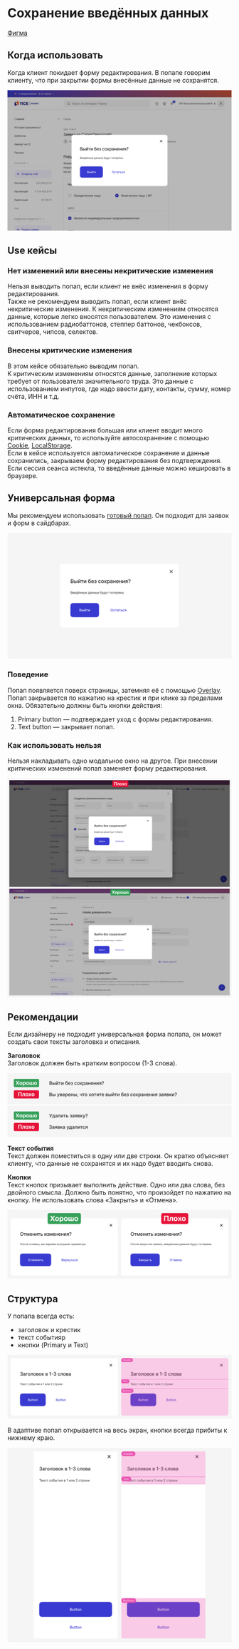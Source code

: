 # Сохранение введённых данных

[Фигма](https://www.figma.com/design/HSjMOenEZX6RgyVXBfcDyw/%D0%9A%D0%BE%D0%B3%D0%B4%D0%B0-%D0%BC%D1%8B-%D0%BF%D0%BE%D0%BA%D0%B8%D0%B4%D0%B0%D0%B5%D0%BC-%D0%BB%D1%8E%D0%B1%D1%83%D1%8E-%D1%84%D0%BE%D1%80%D0%BC%D1%83-%D1%80%D0%B5%D0%B4%D0%B0%D0%BA%D1%82%D0%B8%D1%80%D0%BE%D0%B2%D0%B0%D0%BD%D0%B8%D1%8F?node-id=52-3354&t=HY9kkumcJBb2Y2uE-1)

## Когда использовать

Когда клиент покидает форму редактирования. В попапе говорим клиенту, что при закрытии формы внесённые данные не сохранятся.

![Когда использовать](./exit-the-edit-form.png)

## Use кейсы

### Нет изменений или внесены некритические изменения

Нельзя выводить попап, если клиент не внёс изменения в форму редактирования.  
Также не рекомендуем выводить попап, если клиент внёс некритические изменения.
К некритическим изменениям относятся данные, которые легко вносятся пользователем. Это изменения с использованием радиобаттонов, степпер баттонов, чекбоксов, свитчеров, чипсов, селектов.

### Внесены критические изменения

В этом кейсе обязательно выводим попап.  
К критическим изменениям относятся данные, заполнение которых требует от пользователя значительного труда. Это данные с использованием инпутов, где надо ввести дату, контакты, сумму, номер счёта, ИНН и т.д.

### Автоматическое сохранение

Если форма редактирования большая или клиент вводит много критических данных, то используйте автосохранение с помощью [Cookie](https://browser.yandex.ru/help/personal-data-protection/cookies.html), [LocalStorage](https://doka.guide/js/local-storage/).  
Если в кейсе используется автоматическое сохранение и данные сохранились, закрываем форму редактирования без подтверждения.  
Если сессия сеанса истекла, то введённые данные можно кешировать в браузере.

## Универсальная форма

Мы рекомендуем использовать [готовый попап](https://www.figma.com/design/HSjMOenEZX6RgyVXBfcDyw/%D0%9A%D0%BE%D0%B3%D0%B4%D0%B0-%D0%BC%D1%8B-%D0%BF%D0%BE%D0%BA%D0%B8%D0%B4%D0%B0%D0%B5%D0%BC-%D0%BB%D1%8E%D0%B1%D1%83%D1%8E-%D1%84%D0%BE%D1%80%D0%BC%D1%83-%D1%80%D0%B5%D0%B4%D0%B0%D0%BA%D1%82%D0%B8%D1%80%D0%BE%D0%B2%D0%B0%D0%BD%D0%B8%D1%8F?node-id=52-3354&t=FM7Jw9CDSZUlS0SH-1).
Он подходит для заявок и форм в сайдбарах.

![Попап](./popup.png)

### Поведение

Попап появляется поверх страницы, затемняя её с помощью [Overlay](https://www.figma.com/design/bYUKHrjBAhYPLdug8qfzFc/09-%E2%9C%85-Popup?node-id=878-66786&t=b4bvBHOicfvjpO0t-1).
Попап закрывается по нажатию на крестик и при клике за пределами окна.
Обязательно должны быть кнопки действия:

1. Primary button — подтверждает уход с формы редактирования.
2. Text button  — закрывает попап.

### Как использовать нельзя

Нельзя накладывать одно модальное окно на другое. При внесении критических изменений попап заменяет форму редактирования.

![Попап](./how_not_to_use_it.png)

## Рекомендации

Если дизайнеру не подходит универсальная форма попапа, он может создать свои тексты заголовка и описания.

**Заголовок**  
Заголовок должен быть кратким вопросом (1-3 слова).

![Заголовок](./exit-without-saving-1.png)
![Заголовок](./delete-a-request.png)

**Текст события**  
Текст должен поместиться в одну или две строки. Он кратко объясняет клиенту, что данные не сохранятся и их надо будет вводить снова.

**Кнопки**  
Текст кнопок призывает выполнить действие. Одно или два слова, без двойного смысла. Должно быть понятно, что произойдет по нажатию на кнопку. Не использовать слова «Закрыть» и «Отмена».

![Кнопки](./buttons.png)

## Структура

У попапа всегда есть:

- заголовок и крестик
- текст событияp
- кнопки (Primary и Text)

![Структура](./desktop-structure.png)

В адаптиве попап открывается на весь экран, кнопки всегда прибиты к нижнему краю.

![Структура](./mobile-structure.png)
